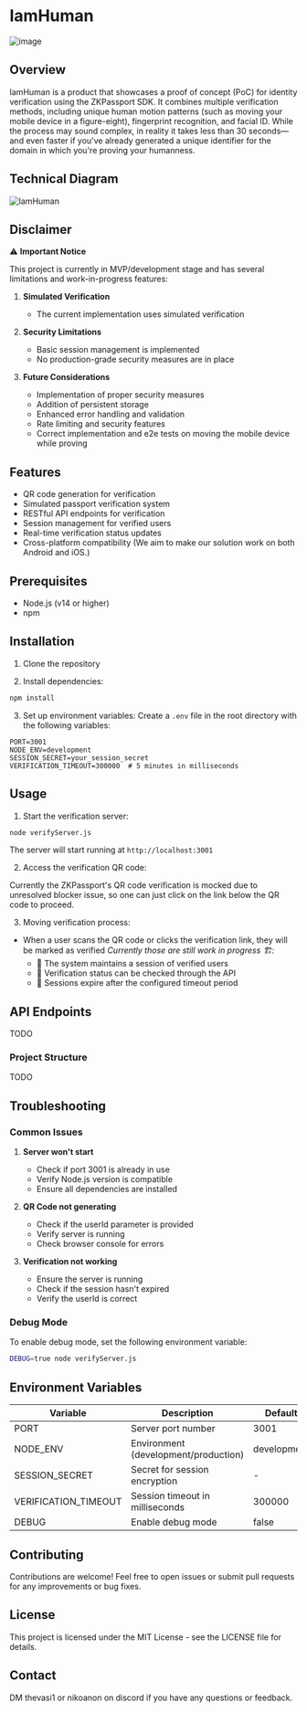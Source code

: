 # IamHuman
![image](https://github.com/user-attachments/assets/a1e3b8ed-f2b9-4c5c-96a6-c7012773deb5)

## Overview

IamHuman is a product that showcases a proof of concept (PoC) for identity verification using the ZKPassport SDK. It combines multiple verification methods, including unique human motion patterns (such as moving your mobile device in a figure-eight), fingerprint recognition, and facial ID. While the process may sound complex, in reality it takes less than 30 seconds—and even faster if you've already generated a unique identifier for the domain in which you're proving your humanness.

## Technical Diagram
![IamHuman](https://github.com/user-attachments/assets/374e23d4-1bc6-43e6-ba55-b3df00697348)

## Disclaimer

⚠️ **Important Notice**

This project is currently in MVP/development stage and has several limitations and work-in-progress features:

1. **Simulated Verification**

   - The current implementation uses simulated verification

2. **Security Limitations**

   - Basic session management is implemented
   - No production-grade security measures are in place

3. **Future Considerations**
   - Implementation of proper security measures
   - Addition of persistent storage
   - Enhanced error handling and validation
   - Rate limiting and security features
   - Correct implementation and e2e tests on moving the mobile device while proving

## Features

- QR code generation for verification
- Simulated passport verification system
- RESTful API endpoints for verification
- Session management for verified users
- Real-time verification status updates
- Cross-platform compatibility (We aim to make our solution work on both Android and iOS.)

## Prerequisites

- Node.js (v14 or higher)
- npm

## Installation

1. Clone the repository

2. Install dependencies:

```bash
npm install
```

3. Set up environment variables:
   Create a `.env` file in the root directory with the following variables:

```env
PORT=3001
NODE_ENV=development
SESSION_SECRET=your_session_secret
VERIFICATION_TIMEOUT=300000  # 5 minutes in milliseconds
```

## Usage

1. Start the verification server:

```bash
node verifyServer.js
```

The server will start running at `http://localhost:3001`

2. Access the verification QR code:

Currently the ZKPassport's QR code verification is mocked due to unresolved blocker issue, so one can just click on the link below the QR code to proceed.

3. Moving verification process:

- When a user scans the QR code or clicks the verification link, they will be marked as verified
  _Currently those are still work in progress 🏗️:_
  - 🚧 The system maintains a session of verified users
  - 🚧 Verification status can be checked through the API
  - 🚧 Sessions expire after the configured timeout period

## API Endpoints

TODO

### Project Structure

TODO

## Troubleshooting

### Common Issues

1. **Server won't start**

   - Check if port 3001 is already in use
   - Verify Node.js version is compatible
   - Ensure all dependencies are installed

2. **QR Code not generating**

   - Check if the userId parameter is provided
   - Verify server is running
   - Check browser console for errors

3. **Verification not working**
   - Ensure the server is running
   - Check if the session hasn't expired
   - Verify the userId is correct

### Debug Mode

To enable debug mode, set the following environment variable:

```bash
DEBUG=true node verifyServer.js
```

## Environment Variables

| Variable             | Description                          | Default     | Required |
| -------------------- | ------------------------------------ | ----------- | -------- |
| PORT                 | Server port number                   | 3001        | No       |
| NODE_ENV             | Environment (development/production) | development | No       |
| SESSION_SECRET       | Secret for session encryption        | -           | Yes      |
| VERIFICATION_TIMEOUT | Session timeout in milliseconds      | 300000      | No       |
| DEBUG                | Enable debug mode                    | false       | No       |

## Contributing

Contributions are welcome! Feel free to open issues or submit pull requests for any improvements or bug fixes.

## License

This project is licensed under the MIT License - see the LICENSE file for details.

## Contact

DM thevasi1 or nikoanon on discord if you have any questions or feedback.
